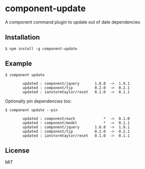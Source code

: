 # component-update

  A component command plugin to update out of date dependencies

## Installation
  
    $ npm install -g component-update

## Example

    $ component update

            updated : component/jquery       1.8.8  ->  1.9.1
            updated : component/tip          0.2.0  ->  0.2.1
            updated : ianstormtaylor/reset   0.1.0  ->  0.1.1

  Optionally pin dependencies too:

    $ component update --pin

            updated : component/each             *  ->  0.1.0
            updated : component/model            *  ->  0.1.1
            updated : component/jquery       1.8.8  ->  1.9.1
            updated : component/tip          0.2.0  ->  0.2.1
            updated : ianstormtaylor/reset   0.1.0  ->  0.1.1

## License
  
  MIT
